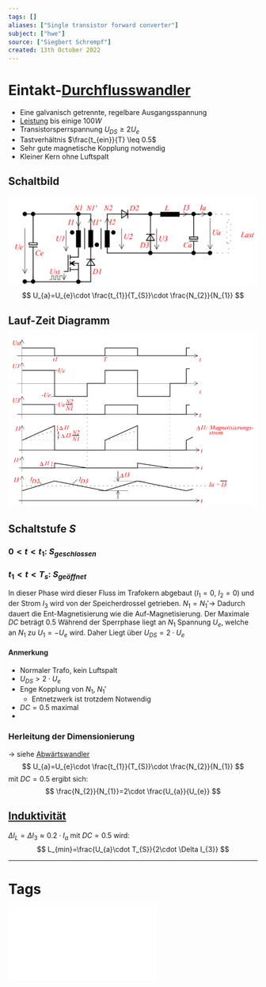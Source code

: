 ```yaml
---
tags: []
aliases: ["Single transistor forward converter"]
subject: ["hwe"]
source: ["Siegbert Schrempf"]
created: 13th October 2022
---
```


# Eintakt-[Durchflusswandler](Durchflusswandler.md)

- Eine galvanisch getrennte, regelbare Ausgangsspannung
- [Leistung](../../physik/Elektrische%20Leistung.md) bis einige $100W$
- Transistorsperrspannung $U_{DS} \geq 2U_{e}$
- Tastverhältnis $\frac{t_{ein}}{T} \leq 0.5$
- Sehr gute magnetische Kopplung notwendig
- Kleiner Kern ohne Luftspalt

## Schaltbild

![ET_DFW](../assets/ET_DFW.png)
$$
U_{a}=U_{e}\cdot \frac{t_{1}}{T_{S}}\cdot \frac{N_{2}}{N_{1}}
$$

## Lauf-Zeit Diagramm

![DurchflussWandlerLZD](../assets/DurchflussWandlerLZD.png)

## Schaltstufe  $S$

### $0<t<t_{1}$: $S_{geschlossen}$

### $t_{1}<t<T_{s}$: $S_{geöffnet}$

In dieser Phase wird dieser Fluss im Trafokern abgebaut ($I_{1}=0$, $I_{2} = 0$) und der Strom $I_{3}$ wird von der Speicherdrossel getrieben.
$N_{1} = N_{1}'\rightarrow$ Dadurch dauert die Ent-Magnetisierung wie die Auf-Magnetisierung.
Der Maximale $DC$ beträgt $0.5$
Während der Sperrphase liegt an $N_{1}$ Spannung $U_{e}$, welche an $N_{1}$ zu $U_{1}=-U_{e}$ wird.
Daher Liegt über $U_{DS}=2 \cdot U_{e}$

#### Anmerkung

- Normaler Trafo, kein Luftspalt
- $U_{DS}>2\cdot U_{e}$
- Enge Kopplung von $N_{1}$, $N_{1}'$
	- Entnetzwerk ist trotzdem Notwendig
- $DC=0.5$ maximal
- 
### Herleitung der Dimensionierung

$\rightarrow$ siehe [Abwärtswandler](Buck%20Converter.md)
$$
U_{a}=U_{e}\cdot \frac{t_{1}}{T_{S}}\cdot \frac{N_{2}}{N_{1}}
$$
mit $DC=0.5$ ergibt sich:
$$
\frac{N_{2}}{N_{1}}=2\cdot \frac{U_{a}}{U_{e}}
$$

## [Induktivität](../Induktivitäten.md)

$\Delta I_{L}=\Delta I_{3} \approx 0.2\cdot I_{a}$
mit $DC=0.5$ wird:
$$
L_{min}=\frac{U_{a}\cdot T_{S}}{2\cdot \Delta I_{3}}
$$

---

# Tags

![Schaltnetzteile_Schmidt-Walter](../assets/pdf/Schaltnetzteile_Schmidt-Walter.pdf)